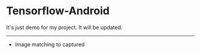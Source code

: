 # Tensorflow-Android
It's just demo for my project. It will be updated.
* * *
* Image matching to captured
